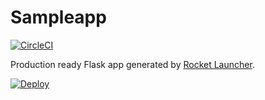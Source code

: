 # Sampleapp

[![CircleCI](https://circleci.com/gh/fangpenlin/rocket-launcher-sampleapp.svg?style=svg)](https://circleci.com/gh/fangpenlin/rocket-launcher-sampleapp)

Production ready Flask app generated by [Rocket Launcher](https://github.com/fangpenlin/rocket-launcher).

<a href="https://heroku.com/deploy?template=https://github.com/fangpenlin/rocket-launcher-sampleapp">
  <img src="https://www.herokucdn.com/deploy/button.svg" alt="Deploy">
</a>
